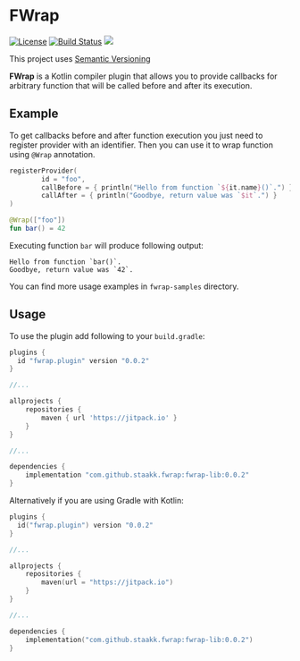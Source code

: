 # FWrap

[![License](https://img.shields.io/badge/License-Apache%202.0-blue.svg)](https://opensource.org/licenses/Apache-2.0) [![Build Status](https://travis-ci.org/staakk/fwrap.svg?branch=master)](https://travis-ci.org/staakk/fwrap) [![](https://jitpack.io/v/staakk/fwrap.svg)](https://jitpack.io/#staakk/fwrap)

This project uses [Semantic Versioning](https://semver.org/#semantic-versioning-200)

__FWrap__ is a Kotlin compiler plugin that allows you to provide callbacks for arbitrary function that will be called before and after its execution.

## Example
To get callbacks before and after function execution you just need to register provider with an identifier. Then you can use it to wrap function using `@Wrap` annotation.

```kotlin
registerProvider(
        id = "foo",
        callBefore = { println("Hello from function `${it.name}()`.") },
        callAfter = { println("Goodbye, return value was `$it`.") }
)

@Wrap(["foo"])
fun bar() = 42
```

Executing function `bar` will produce following output:
```text
Hello from function `bar()`.
Goodbye, return value was `42`.
```

You can find more usage examples in `fwrap-samples` directory.

## Usage
To use the plugin add following to your `build.gradle`:
```groovy
plugins {
  id "fwrap.plugin" version "0.0.2"
}

//...

allprojects {
    repositories {
        maven { url 'https://jitpack.io' }
    }
}

//...

dependencies {
    implementation "com.github.staakk.fwrap:fwrap-lib:0.0.2"
}
```
Alternatively if you are using Gradle with Kotlin:
```kotlin
plugins {
  id("fwrap.plugin") version "0.0.2"
}

//...

allprojects {
    repositories {
        maven(url = "https://jitpack.io")
    }
}

//...

dependencies {
    implementation("com.github.staakk.fwrap:fwrap-lib:0.0.2")
}
```
